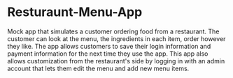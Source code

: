 # Resturaunt-Menu-App
Mock app that simulates a customer ordering food from a restaurant. The customer can look at the menu, the ingredients in each item, order however they like. The app allows customers to save their login information and payment information for the next time they use the app. This app also allows customization from the restaurant's side by logging in with an admin account that lets them edit the menu and add new menu items.
